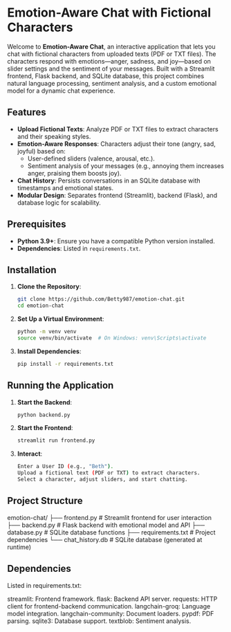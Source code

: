 # Emotion-Aware Chat with Fictional Characters

Welcome to **Emotion-Aware Chat**, an interactive application that lets you chat with fictional characters from uploaded texts (PDF or TXT files). The characters respond with emotions—anger, sadness, and joy—based on slider settings and the sentiment of your messages. Built with a Streamlit frontend, Flask backend, and SQLite database, this project combines natural language processing, sentiment analysis, and a custom emotional model for a dynamic chat experience.

## Features

- **Upload Fictional Texts**: Analyze PDF or TXT files to extract characters and their speaking styles.
- **Emotion-Aware Responses**: Characters adjust their tone (angry, sad, joyful) based on:
  - User-defined sliders (valence, arousal, etc.).
  - Sentiment analysis of your messages (e.g., annoying them increases anger, praising them boosts joy).
- **Chat History**: Persists conversations in an SQLite database with timestamps and emotional states.
- **Modular Design**: Separates frontend (Streamlit), backend (Flask), and database logic for scalability.

## Prerequisites

- **Python 3.9+**: Ensure you have a compatible Python version installed.
- **Dependencies**: Listed in `requirements.txt`.

## Installation

1. **Clone the Repository**:
   ```bash
   git clone https://github.com/Betty987/emotion-chat.git
   cd emotion-chat

2. **Set Up a Virtual Environment**:
   ```bash
   python -m venv venv
   source venv/bin/activate  # On Windows: venv\Scripts\activate
2. **Install Dependencies**:
   ```bash
   pip install -r requirements.txt
   
## Running the Application

1. **Start the Backend**:
   ```bash
   python backend.py

2. **Start the Frontend**:
   ```bash
   streamlit run frontend.py
2. **Interact**:
   ```bash
   Enter a User ID (e.g., "Beth").
   Upload a fictional text (PDF or TXT) to extract characters.
   Select a character, adjust sliders, and start chatting.


## Project Structure
emotion-chat/
├── frontend.py       # Streamlit frontend for user interaction
├── backend.py        # Flask backend with emotional model and API
├── database.py       # SQLite database functions
├── requirements.txt  # Project dependencies
└── chat_history.db   # SQLite database (generated at runtime)

## Dependencies
Listed in requirements.txt:

streamlit: Frontend framework.
flask: Backend API server.
requests: HTTP client for frontend-backend communication.
langchain-groq: Language model integration.
langchain-community: Document loaders.
pypdf: PDF parsing.
sqlite3: Database support.
textblob: Sentiment analysis.